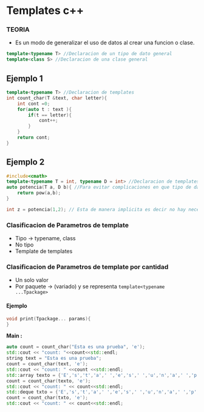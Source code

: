 # Templates c++
### TEORIA
- Es un modo de generalizar el uso de datos al crear una funcion o clase. 
```cpp
template<typename T> //Declaracion de un tipo de dato general
template<class S> //Declaracion de una clase general
```
## Ejemplo 1
```cpp
template<typename T> //Declaracion de templates
int count_char(T &text, char letter){
    int cont =0;
    for(auto t : text ){
        if(t == letter){
            cont++;
        }
    }
    return cont;
}
```
## Ejemplo 2
```cpp
#include<cmath>
template<typename T = int, typename D = int> //Declaracion de templates
auto potencia(T a, D b){ //Para evitar complicaciones en que tipo de dato elegir, una buena manera es aplicar auto 
    return pow(a,b);
}
```

```cpp
int z = potencia(1,2); // Esta de manera implicita es decir no hay necesidasd de usar potencia<int>(1,2);
```

### Clasificacion de Parametros de template
- Tipo -> typename, class
- No tipo
- Template de templates

### Clasificacion de Parametros de template por cantidad
- Un solo valor
- Por paquete -> (variado) y se representa `template<typename ...Tpackage>`

#### Ejemplo 
```cpp
void print(Tpackage... params){
}
```



**Main :**
```cpp
auto count = count_char("Esta es una prueba", 'e');
std::cout << "count: "<<count<<std::endl;
string text = "Esta es una prueba";
count = count_char(text, 'e');
std::cout << "count: " <<count <<std::endl;
std::array texto = {'E','s','t','a',' ','e','s',' ','u','n','a',' ','p','r','u','e','b','a'};
count = count_char(texto, 'e');
std::cout << "count: " << count<<std::endl;
std::deque txto = {'E','s','t','a',' ','e','s',' ','u','n','a',' ','p','r','u','e','b','a'};
count = count_char(txto, 'e');
std::cout << "count: " << count<<std::endl;
```
